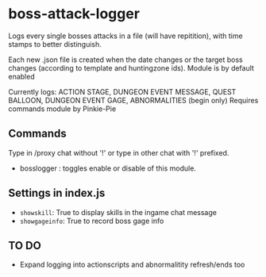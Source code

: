 # boss-attack-logger

Logs every single bosses attacks in a file (will have repitition), with time stamps to better distinguish.

Each new .json file is created when the date changes or the target boss changes (according to template and huntingzone ids). Module is by default enabled

Currently logs: ACTION STAGE, DUNGEON EVENT MESSAGE, QUEST BALLOON, DUNGEON EVENT GAGE, ABNORMALITIES (begin only)
Requires commands module by Pinkie-Pie

## Commands
Type in /proxy chat without '!' or type in other chat with '!' prefixed.

- bosslogger : toggles enable or disable of this module.

## Settings in index.js
- `showskill`: True to display skills in the ingame chat message
- `showgageinfo`: True to record boss gage info

## TO DO
- Expand logging into actionscripts and abnormalitity refresh/ends too
